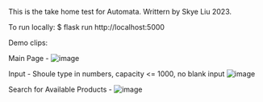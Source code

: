 This is the take home test for Automata. Writtern by Skye Liu 2023.

To run locally: $ flask run
http://localhost:5000

Demo clips:

Main Page - 
![image](https://github.com/xxtliu/automata/blob/main/demo1_main.gif)

Input - Shoule type in numbers, capacity <= 1000, no blank input
![image](https://github.com/xxtliu/automata/blob/main/demo3_valid.gif)

Search for Available Products -
![image](https://github.com/xxtliu/automata/blob/main/demo2_search.gif)




